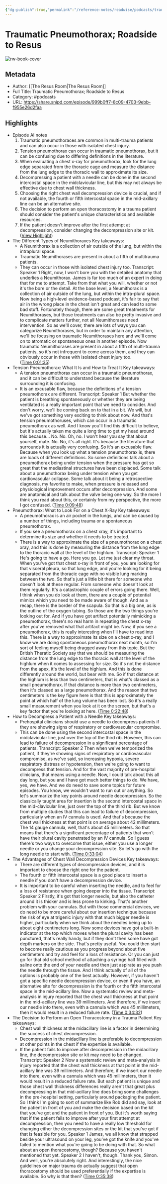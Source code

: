 ```yaml
---
{"dg-publish":true,"permalink":"/reference-notes/readwise/podcasts/traumatic-pneumothorax-roadside-to-resus/"}
---
```


# Traumatic Pneumothorax; Roadside to Resus

![rw-book-cover](https://wsrv.nl/?url=https%3A%2F%2Fssl-static.libsyn.com%2Fp%2Fassets%2F2%2Fb%2F4%2Fc%2F2b4c20e7a20344bba04421dee9605cbd%2FTE_RESUS_ROOM.png&w=100&h=100)

## Metadata
- Author: [[The Resus Room\|The Resus Room]]
- Full Title: Traumatic Pneumothorax; Roadside to Resus
- Category: #podcasts
- URL: https://share.snipd.com/episode/999b0ff7-8c09-4703-9ebb-f955e26d2faa

## Highlights
- Episode AI notes
  1. Traumatic pneumothoraces are common in multi-trauma patients and can also occur in those with isolated chest injury.
  2. Tension pneumothorax can occur in traumatic pneumothorax, but it can be confusing due to differing definitions in the literature.
  3. When evaluating a chest x-ray for pneumothorax, look for the lung edge separated from the thoracic cage and measure the distance from the lung edge to the thoracic wall to approximate its size.
  4. Decompressing a patient with a needle can be done in the second intercostal space in the midclavicular line, but this may not always be effective due to chest wall thickness.
  5. Choosing the right chest wall decompression device is crucial, and if not available, the fourth or fifth intercostal space in the mid-axillary line can be an alternative site.
  6. The decision to perform an open thoracostomy in a trauma patient should consider the patient's unique characteristics and available resources.
  7. If the patient doesn't improve after the first attempt at decompression, consider changing the decompression site or kit. ([View Highlight](https://share.snipd.com/episode-takeaways/ba8a4510-195a-4089-9c70-441cd0ad4f60))
- The Different Types of Neumithoraxes
  Key takeaways:
  - A Neumithorax is a collection of air outside of the lung, but within the intraplural space.
  - Traumatic Neumithorases are present in about a fifth of multitrauma patients.
  - They can occur in those with isolated chest injury too.
  Transcript:
  Speaker 1
  Right, now, I won't bore you with the detailed anatomy that underlies a Neumithorax. James is far too much of an expert in doing that for me to attempt. Take from that what you will, whether or not it's the bore or the detail. At the base level, a Neumithorax is a collection of air outside of the lung, but within the intra-plural space. Now being a high-level evidence-based podcast, it's fair to say that air in the wrong place in the chest isn't great and can lead to some bad stuff. Fortunately though, there are some great treatments for Neumithorases, but those treatments can also be pretty invasive and to complicate matters further, not all Neumithorases need intervention. So as we'll cover, there are lots of ways you can categorize Neumithorases, but in order to maintain any attention, we'll be focusing on traumatic Neumithorases here and we'll come on to atromatic or spontaneous ones in another episode. Now traumatic Neumithorases are present in about a fifth of multi-trauma patients, so it's not infrequent to come across them, and they can obviously occur in those with isolated chest injury too. ([Time 0:01:35](https://share.snipd.com/snip/ce67151a-db3b-461d-90ab-aa6799b99d9f))
- Tension Pneumothorax: What It Is and How to Treat It
  Key takeaways:
  - A tension pneumothorax can occur in a traumatic pneumothorax, and it can be difficult to understand because the literature surrounding it is confusing.
  - It is an excusable flaw, because the definitions of a tension pneumothorax are different.
  Transcript:
  Speaker 1
  But whether the patient is breathing spontaneously or whether they are being ventilated is a really important point that we need to consider. And don't worry, we'll be coming back on to that in a bit. We will, but we've got something very exciting to think about now. And that's tension pneumothoruses, which can occur in a traumatic pneumothorax as well. And I know you'll find this difficult to believe, but it's actually taken me quite a long time to get my head around this because... No. No. Oh, no. I won't hear you say that about yourself, mate. No. No, it's all right. It's because the literature that surrounds it is actually very confusing. So it's an excusable flaw. Because when you look up what a tension pneumothorax is, there are loads of different definitions. So some definitions talk about a pneumothorax being under tension when the pressure has got so great that the mediastinal structures have been displaced. Some talk about a pneumothorax being under tension when you get cardiovascular collapse. Some talk about it being a retrospective diagnosis, my favorite to make, when pressure is released and physiological improvement occurs after decompression. And some are anatomical and talk about the valve being one way. So the more I think you read about this, or certainly from my perspective, the more I got confused. ([Time 0:09:48](https://share.snipd.com/snip/354510a3-a30b-4f3f-9e5d-24d4b6139fca))
- Pneumothorax: What to Look For on a Chest X-Ray
  Key takeaways:
  - A pneumothorax is an air pocket in the lungs, and can be caused by a number of things, including trauma or a spontaneous pneumothorax.
  - If you see a pneumothorax on a chest xray, it's important to determine its size and whether it needs to be treated.
  - There is a way to approximate the size of a pneumothorax on a chest xray, and this is done by measuring the distance from the lung edge to the thoracic wall at the level of the highlum.
  Transcript:
  Speaker 1
  He's going to have a go. Here you go. Let me just clear my throat. When you've got that chest x-ray in front of you, you are looking for that visceral pleura, so that lung edge, and you're looking for it being separated from the thoracic cage with no visible lung marking between the two. So that's just a little bit there for someone who doesn't look at these regular. From someone who doesn't look at them regularly. It's a catastrophic couple of errors going there. Well, I think when you do look at them, there are a couple of potential mimics which you need to be made aware of though. And as a recap, there is the border of the scapula. So that is a big one, as is the outline of the oxygen tubing. So those are the two things you're looking out for. And if you have got artifact potentially mimicking a pneumothorax, there's no real harm in repeating the chest x-ray after you've removed what that artifact might be. Now, if you see a pneumothorax, this is really interesting when I'll have to read into this. There is a way to approximate its size on a chest x-ray, and I know we are doing spontaneous pneumothorax next month, so I'm sort of feeling myself being dragged away from this topic. But the British Theratic Society say that we should be measuring the distance from the lung edge to the thoracic wall at the level of the highlum when it comes to assessing for size. So it's not the distance from the apex, it's the level of the highlum. And this is done differently around the world, but bear with me. So if that distance at the highlum is less than two centimeters, that is what's classed as a small pneumothorax. If that distance is more than two centimeters, then it's classed as a large pneumothorax. And the reason that two centimeters is the key figure here is that this is approximately the point at which half of the lung volume has been lost. So it's a really small measurement when you look at it on the screen, but that's a key factor that you're looking at here. ([Time 0:22:48](https://share.snipd.com/snip/a4766369-993c-452e-a87a-b62296187cb2))
- How to Decompress a Patient with a Needle
  Key takeaways:
  - Prehospital clinicians should use a needle to decompress patients if they are showing signs of respiratory or cardiovascular compromise.
  - This can be done using the second intercostal space in the midclavicular line, just over the top of the third rib. However, this can lead to failure of decompression in a significant percentage of patients.
  Transcript:
  Speaker 2
  Then when we've temporized the patient, if they're showing signs of respiratory or cardiovascular compromise, as we've said, so increasing hypoxia, severe respiratory distress or hypotension, then we're going to want to decompress that tension. And for the vast majority of pre-hospital clinicians, that means using a needle. Now, I could talk about this all day long, but you and I have got much better things to do. We have, yes, we have. And we do need to save some topics for future episodes. You know, we wouldn't want to run out or anything. So let's summarize the key points around needle decompression. So the classically taught area for insertion is the second intercostal space in the mid-clavicular line, just over the top of the third rib. But we know from multiple studies that this can lead to failure of decompression, particularly when an IV cannula is used. And that's because the chest wall thickness at that point is on average about 42 millimeters. The 14 gauge cannula, well, that's about 45 millimeters. So that means that there's a significant percentage of patients that won't have their plural cavity penetrated by an IV cannula. So I guess there's two ways to overcome that issue, either you use a longer needle or you change your decompression site. So let's go with the long needle to start with. ([Time 0:33:04](https://share.snipd.com/snip/09b7a0f1-1a5c-4f31-9339-5a62301e33d1))
- The Advantages of Chest Wall Decompression Devices
  Key takeaways:
  - There are different types of decompression devices, and it is important to choose the right one for the patient.
  - The fourth or fifth intercostal space is a good place to insert a needle if you don't have a decompression device.
  - It is important to be careful when inserting the needle, and to feel for a loss of resistance when going deeper into the tissue.
  Transcript:
  Speaker 2
  Firstly, it's got that longer needle, but also the catheter around it is thicker and is less prone to kinking. That's another problem with your cannulas. But with those commercial devices, we do need to be more careful about our insertion technique because the risk of eye at trigenic injury with that much bigger needle is higher, particularly when we think about the needles being up to about eight centimeters long. Now some devices have got a built-in indicator at the top which moves when the plural cavity has been punctured, that's really handy, but if they don't then some have got depth markers on the side. That's pretty useful. You could then start to become really cautious as you progress beyond about five centimeters and try and feel for a loss of resistance. Or you can just go for that old school method of attaching a syringe half filled with saline onto the end of your needle and then just aspirate as you push the needle through the tissue. And I think actually of all of the options is probably one of the best actually. However, if you haven't got a specific needle decompression device, or even if you have, an alternative site for decompression is the fourth or the fifth intercostal space in the mid-acillary line. Now a systematic review and meta-analysis in injury reported that the chest wall thickness at that point in the mid-acillary line was 39 millimeters. And therefore, if we insert our needle into there, even with a cannula which was 45 millimeters, then it would result in a reduced failure rate. ([Time 0:34:32](https://share.snipd.com/snip/b15ba6b0-8c1b-471f-a1c2-21cc3b9ff7dd))
- The Decision to Perform an Open Thoracostomy in a Trauma Patient
  Key takeaways:
  - Chest wall thickness at the midacillary line is a factor in determining the success of chest decompression.
  - Decompression in the midacillary line is preferable to decompression at other points in the chest if the expertise is available.
  - If the patient fails to improve after decompression in the midacillary line, the decompression site or kit may need to be changed.
  Transcript:
  Speaker 2
  Now a systematic review and meta-analysis in injury reported that the chest wall thickness at that point in the mid-acillary line was 39 millimeters. And therefore, if we insert our needle into there, even with a cannula which was 45 millimeters, then it would result in a reduced failure rate. But each patient is unique and those chest wall thickness differences really aren't that great plus decompressing in that mid-acillary line does bring some challenges in the pre-hospital setting, particularly around packaging the patient. So I think I'm going to sort of summarize like Rob did and say, look at the patient in front of you and make the decision based on the kit that you've got and the patient in front of you. But it's worth saying that if the patient fails to improve after your first attempt at decompression, then you need to have a really low threshold for changing either the decompression sites or the kit that you've got if that is feasible for you.
  Speaker 1
  James, we all know that strapped beside your ultrasound on your leg, you've got the knife and you've failed to mention what you're going to be doing with that. So what about an open thoracostomy, though? Because you haven't mentioned that yet.
  Speaker 2
  I haven't, though. Thank you, Simon. And well, you're absolutely right. And interestingly, the nice guidelines on major trauma do actually suggest that open thoracostomy should be used preferentially if the expertise is available. So why is that then? ([Time 0:35:38](https://share.snipd.com/snip/96ffe14a-3975-4875-9a56-47d0cfd91045))
